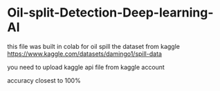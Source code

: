 # Oil-split-Detection-Deep-learning-AI

this file was built in colab for oil spill 
the dataset from kaggle https://www.kaggle.com/datasets/damingo1/spill-data

you need to upload kaggle api file from kaggle account

accuracy closest to 100%
